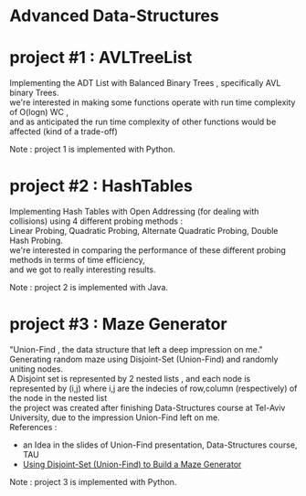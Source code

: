 # Advanced Data-Structures

# project #1 : AVLTreeList 
Implementing the ADT List with Balanced Binary Trees , specifically AVL binary Trees.<br />
we're interested in making some functions operate with run time complexity of O(logn) WC , <br />
and as anticipated the run time complexity of other functions would be affected (kind of a trade-off)

Note : project 1 is implemented with Python.


# project #2 : HashTables
Implementing Hash Tables with Open Addressing (for dealing with collisions) using 4 different probing methods : <br />
Linear Probing, Quadratic Probing, Alternate Quadratic Probing, Double Hash Probing.<br />
we're interested in comparing the performance of these different probing methods in terms of time efficiency,<br />
and we got to really interesting results.

Note : project 2 is implemented with Java.


# project #3 : Maze Generator
"Union-Find , the data structure that left a deep impression on me." <br />
Generating random maze using Disjoint-Set (Union-Find) and randomly uniting nodes. <br />
A Disjoint set is represented by 2 nested lists , and each node is represented by (i,j) where i,j are the indecies of row,column (respectively) of the node in the nested list <br />
the project was created after finishing Data-Structures course at Tel-Aviv University, due to the impression Union-Find left on me. <br />
References :
* an Idea in the slides of Union-Find presentation, Data-Structures course, TAU
* [Using Disjoint-Set (Union-Find) to Build a Maze Generator](betterprogramming.pub/using-disjoint-set-union-find-to-build-a-maze-generator-7462ea3b8632)

Note : project 3 is implemented with Python.

